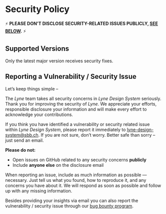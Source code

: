# Security Policy

⚡ **PLEASE DON'T DISCLOSE SECURITY-RELATED ISSUES PUBLICLY, [SEE BELOW](#reporting-a-vulnerability--security-issue).**  ⚡

## Supported Versions

Only the latest major version receives security fixes.

## Reporting a Vulnerability / Security Issue

Let’s keep things simple –

The *Lyne* team takes all security concerns in *Lyne Design System* seriously. Thank you for improving the security of *Lyne*. We appreciate your efforts, responsible disclosure your information and will make every effort to acknowledge your contributions.

If you think you have identified a vulnerability or security related issue within *Lyne Design System*, please report it immediately to lyne-design-system@sbb.ch. If you are not sure, don’t worry. Better safe than sorry – just send an email. 

**Please do not:**
- Open issues on GitHub related to any security concerns **publicly**
- Include **anyone else** on the disclosure email

When reporting an issue, include as much information as possible — necessary. Just tell us what you found, how to reproduce it, and any concerns you have about it. We will respond as soon as possible and follow up with any missing information.

Besides providing your insights via email you can also report the vulnerability / security issue through our [bug bounty program](https://hackerone.com/sbb-cff-ffs).
